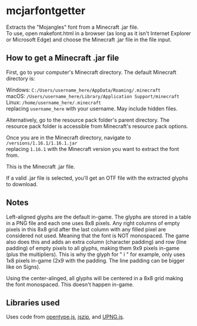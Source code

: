# mcjarfontgetter

Extracts the "Mojangles" font from a Minecraft .jar file.  
To use, open makefont.html in a browser (as long as it isn't Internet Explorer or Microsoft Edge) and choose the Minecraft .jar file in the file input.  

## How to get a Minecraft .jar file

First, go to your computer's Minecraft directory. The default Minecraft directory is:

Windows: `C:/Users/username_here/AppData/Roaming/.minecraft`  
macOS: `/Users/username_here/Library/Application Support/minecraft`  
Linux: `/home/username_here/.minecraft`  
replacing `username_here` with your username. May include hidden files.

Alternatively, go to the resource pack folder's parent directory. The resource pack folder is accessible from Minecraft's resource pack options.

Once you are in the Minecraft directory, navigate to `/versions/1.16.1/1.16.1.jar`  
replacing `1.16.1` with the Minecraft version you want to extract the font from.

This is the Minecraft .jar file.

If a valid .jar file is selected, you'll get an OTF file with the extracted glyphs to download.

## Notes

Left-aligned glyphs are the default in-game. The glyphs are stored in a table in a PNG file and each one uses 8x8 pixels.
Any right columns of empty pixels in this 8x8 grid after the last column with any filled pixel are considered not used. Meaning that the font is NOT monospaced. The game also does this and adds an extra column (character padding) and row (line padding) of empty pixels to all glyphs, making them 9x9 pixels in-game (plus the multipliers). This is why the glyph for " i " for example, only uses 1x8 pixels in-game (2x9 with the padding. The line padding can be bigger like on Signs).

Using the center-alinged, all glyphs will be centered in a 8x8 grid making the font monospaced. This doesn't happen in-game.

## Libraries used

Uses code from [opentype.js](https://github.com/opentypejs/opentype.js), [jszip](https://github.com/Stuk/jszip), and [UPNG.js](https://github.com/photopea/UPNG.js).

